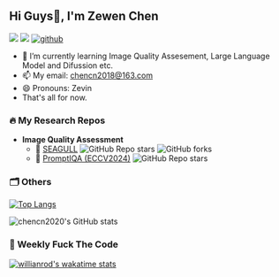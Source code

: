 ## Hi Guys👋, I'm Zewen Chen

[![](https://img.shields.io/badge/Homepage-blue)](https://zwchen.top/)
[![](https://img.shields.io/badge/Google%20Scholar-%20?logo=google-scholar&color=white)](**https://scholar.google.com.hk/citations?user=ozllxV4AAAAJ**)
<a href="https://github.com/chencn2020">
<img alt="github"
    src="https://img.shields.io/github/stars/chencn2020?affiliations=OWNER&color=%23ffe411&label=github%20stars&logo=github&logoColor=%23fffFF&style=flat" />
</a>

- 🌱 I’m currently learning Image Quality Assesement, Large Language Model and Difussion etc.
- 📫 My email: chencn2018@163.com
- 😄 Pronouns: Zevin
- That's all for now.

### 🔥 My Research Repos
- **Image Quality Assessment**
  - 🚀 [SEAGULL](https://github.com/chencn2020/Seagull)  ![GitHub Repo stars](https://img.shields.io/github/stars/chencn2020/Seagull?style=social)  ![GitHub forks](https://img.shields.io/github/forks/chencn2020/Seagull?style=social)
  - 🧭 [PromptIQA (ECCV2024)](https://github.com/chencn2020/PromptIQA) ![GitHub Repo stars](https://img.shields.io/github/stars/chencn2020/PromptIQA?style=social)

### 🗂 Others

[![Top Langs](https://github-readme-stats.vercel.app/api/top-langs/?username=chencn2020&layout=compact)](https://github.com/anuraghazra/github-readme-stats)
<!-- ![](https://raw.githubusercontent.com/itgoyo/github-stats-transparent/output/generated/overview.svg) -->

![chencn2020's GitHub stats](https://github-readme-stats.vercel.app/api?username=chencn2020&count_private=true&show_icons=true&theme=dracula+)

### :dart: Weekly Fuck The Code
[![willianrod's wakatime stats](https://github-readme-stats.vercel.app/api/wakatime?username=7cd468a1-a93e-45cc-9bd2-0b89cfd45849)](https://github.com/anuraghazra/github-readme-stats)

